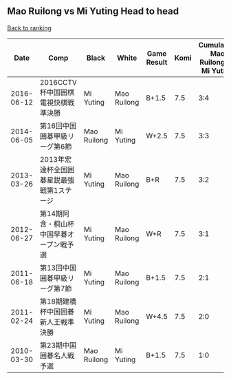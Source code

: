 ## Mao Ruilong vs Mi Yuting Head to head

[Back to ranking](../../index.md)




| **Date** | **Comp** | **Black** | **White** | **Game Result** | **Komi** | **Cumulative Mao Ruilong Vs Mi Yuting** | **Mao Ruilong Streak** | **Mi Yuting Streak** | 
| --- | --- | --- | --- | --- | --- | --- | --- | --- |
| 2016-06-12 | 2016CCTV杯中国囲棋電視快棋戦準決勝 | Mi Yuting | Mao Ruilong | B+1.5 | 7.5 | 3:4 | 0 | 3 | 
| 2014-06-05 | 第16回中国囲碁甲級リーグ第6節 | Mao Ruilong | Mi Yuting | W+2.5 | 7.5 | 3:3 | 0 | 2 | 
| 2013-03-26 | 2013年宏達杯全国囲碁星鋭最強戦第1ステージ | Mi Yuting | Mao Ruilong | B+R | 7.5 | 3:2 | 0 | 1 | 
| 2012-06-27 | 第14期阿含・桐山杯中国早碁オープン戦予選 | Mi Yuting | Mao Ruilong | W+R | 7.5 | 3:1 | 1 | 0 | 
| 2011-06-18 | 第13回中国囲碁甲級リーグ第7節 | Mi Yuting | Mao Ruilong | B+1.5 | 7.5 | 2:1 | 0 | 1 | 
| 2011-02-24 | 第18期建橋杯中国囲碁新人王戦準決勝 | Mi Yuting | Mao Ruilong | W+4.5 | 7.5 | 2:0 | 2 | 0 | 
| 2010-03-30 | 第23期中国囲碁名人戦予選 | Mao Ruilong | Mi Yuting | B+1.5 | 7.5 | 1:0 | 1 | 0 |





